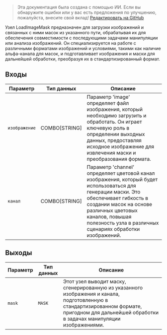 > Эта документация была создана с помощью ИИ. Если вы обнаружите ошибки или у вас есть предложения по улучшению, пожалуйста, внесите свой вклад! [Редактировать на GitHub](https://github.com/Comfy-Org/embedded-docs/blob/main/comfyui_embedded_docs/docs/LoadImageMask/ru.md)

Узел LoadImageMask предназначен для загрузки изображений и связанных с ними масок из указанного пути, обрабатывая их для обеспечения совместимости с последующими задачами манипуляции или анализа изображений. Он специализируется на работе с различными форматами изображений и условиями, такими как наличие альфа-канала для масок, и подготавливает изображения и маски для дальнейшей обработки, преобразуя их в стандартизированный формат.

## Входы

| Параметр | Тип данных | Описание |
|-----------|-------------|-------------|
| `изображение`   | COMBO[STRING] | Параметр 'image' определяет файл изображения, который необходимо загрузить и обработать. Он играет ключевую роль в определении выходных данных, предоставляя исходное изображение для извлечения маски и преобразования формата. |
| `канал` | COMBO[STRING] | Параметр 'channel' определяет цветовой канал изображения, который будет использоваться для генерации маски. Это обеспечивает гибкость в создании масок на основе различных цветовых каналов, повышая полезность узла в различных сценариях обработки изображений. |

## Выходы

| Параметр | Тип данных | Описание |
|-----------|-------------|-------------|
| `mask`    | `MASK`      | Этот узел выводит маску, сгенерированную из указанного изображения и канала, подготовленную в стандартизированном формате, пригодном для дальнейшей обработки в задачах манипуляции изображениями. |
